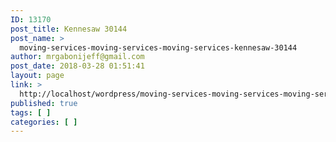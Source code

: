 ```yaml
---
ID: 13170
post_title: Kennesaw 30144
post_name: >
  moving-services-moving-services-moving-services-kennesaw-30144
author: mrgabonijeff@gmail.com
post_date: 2018-03-28 01:51:41
layout: page
link: >
  http://localhost/wordpress/moving-services-moving-services-moving-services-kennesaw-30144/
published: true
tags: [ ]
categories: [ ]
---
```

